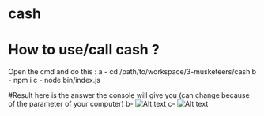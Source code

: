 # cash
# How to use/call cash ?
Open the cmd and do this :
 a - cd /path/to/workspace/3-musketeers/cash
 b - npm i
 c - node bin/index.js

#Result 
here is the answer the console will give you (can change because of the parameter of your computer)
b- ![Alt text]("cash\Capture1.PNG"?raw=true "result of npm i")
c- ![Alt text]("cash\Capture2.PNG"?raw=true ">node bin/index.js")